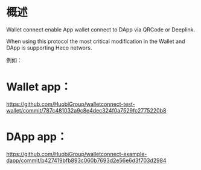 # 概述

Wallet connect enable App wallet connect to DApp via QRCode or Deeplink.

When using this protocol the most critical modification in the Wallet and DApp is supporting Heco networs.

例如：

# Wallet app：

https://github.com/HuobiGroup/walletconnect-test-wallet/commit/787c481032a9c8e4dec324f0a7529fc2775220b8

# DApp app：

https://github.com/HuobiGroup/walletconnect-example-dapp/commit/b427419bfb893c060b7693d2e56e6d3f703d2984